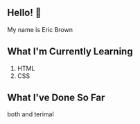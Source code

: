 
## Hello! 👋

My name is Eric Brown

## What I'm Currently Learning

1. HTML
2. CSS


## What I've Done So Far
both and terimal
